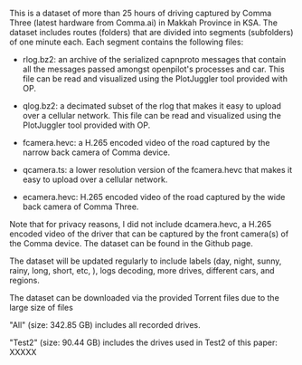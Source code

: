 This is a dataset of more than 25 hours of driving captured by Comma Three (latest hardware from Comma.ai) in Makkah Province in KSA. The dataset includes routes (folders) that are divided into segments (subfolders) of one minute each. Each segment contains the following files:

- rlog.bz2: an archive of the serialized capnproto messages that contain all the messages passed amongst openpilot's processes and car. This file can be read and visualized using the PlotJuggler tool provided with OP.

- qlog.bz2: a decimated subset of the rlog that makes it easy to upload over a cellular network. This file can be read and visualized using the PlotJuggler tool provided with OP.

- fcamera.hevc: a H.265 encoded video of the road captured by the narrow back camera of Comma device.

- qcamera.ts: a lower resolution version of the fcamera.hevc that makes it easy to upload over a cellular network.

- ecamera.hevc: H.265 encoded video of the road captured by the wide back camera of Comma Three. 
 
Note that for privacy reasons, I did not include dcamera.hevc, a H.265 encoded video of the driver that can be captured by the front camera(s) of the Comma device. The dataset can be found in the Github page. 

The dataset will be updated regularly to include labels (day, night, sunny, rainy, long, short, etc, ), logs decoding, more drives, different cars, and regions.

The dataset can be downloaded via the provided Torrent files due to the large size of files

"All" (size: 342.85 GB) includes all recorded drives.

"Test2" (size: 90.44 GB) includes the drives used in Test2 of this paper:
XXXXX

